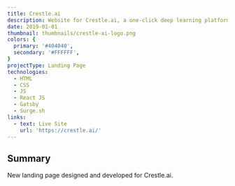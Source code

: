 ```yaml
---
title: Crestle.ai
description: Website for Crestle.ai, a one-click deep learning platform.
date: 2019-01-01
thumbnail: thumbnails/crestle-ai-logo.png
colors: {
  primary: '#404040',
  secondary: '#FFFFFF',
}
projectType: Landing Page
technologies:
  - HTML
  - CSS
  - JS
  - React JS
  - Gatsby
  - Surge.sh
links:
  - text: Live Site
    url: 'https://crestle.ai/'
---
```


## Summary
New landing page designed and developed for Crestle.ai.
